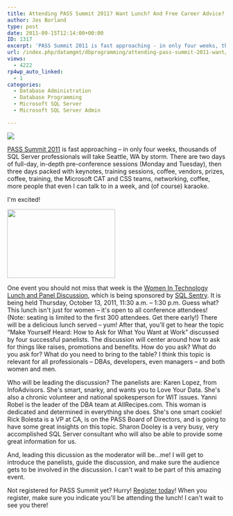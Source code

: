 ```yaml
---
title: Attending PASS Summit 2011? Want Lunch? And Free Career Advice? I Have Just The Event…
author: Jes Borland
type: post
date: 2011-09-15T12:14:00+00:00
ID: 1317
excerpt: 'PASS Summit 2011 is fast approaching - in only four weeks, thousands of SQL Server professionals will take Seattle, WA by storm. Join me at the WIT Lunch at Summit!'
url: /index.php/datamgmt/dbprogramming/attending-pass-summit-2011-want/
views:
  - 4222
rp4wp_auto_linked:
  - 1
categories:
  - Database Administration
  - Database Programming
  - Microsoft SQL Server
  - Microsoft SQL Server Admin

---
```

[![][1]][2]

[PASS Summit 2011][2] is fast approaching &#8211; in only four weeks, thousands of SQL Server professionals will take Seattle, WA by storm. There are two days of full-day, in-depth pre-conference sessions (Monday and Tuesday), then three days packed with keynotes, training sessions, coffee, vendors, prizes, coffee, training, the Microsoft CAT and CSS teams, networking, coffee, more people that even I can talk to in a week, and (of course) karaoke. 

I'm excited! 

<div class="image_block">
  <a href="http://wit.sqlpass.org/"><img alt="" src="/wp-content/uploads/users/grrlgeek/WIT_Logo_Red_Final_web.jpg?mtime=1316095947" width="249" height="159" /></a>
</div>

One event you should not miss that week is the [Women In Technology Lunch and Panel Discussion][3], which is being sponsored by [SQL Sentry][4]. It is being held Thursday, October 13, 2011, 11:30 a.m. &#8211; 1:30 p.m. Guess what? This lunch isn't just for women &#8211; it's open to all conference attendees! (Note: seating is limited to the first 300 attendees. Get there early!) There will be a delicious lunch served &#8211; yum! After that, you'll get to hear the topic “Make Yourself Heard: How to Ask for What You Want at Work” discussed by four successful panelists. The discussion will center around how to ask for things like raises, promotions and benefits. How do you ask? What do you ask for? What do you need to bring to the table? I think this topic is relevant for all professionals &#8211; DBAs, developers, even managers &#8211; and both women and men. 

Who will be leading the discussion? The panelists are: Karen Lopez, from InfoAdvisors. She's smart, snarky, and wants you to Love Your Data. She's also a chronic volunteer and national spokesperson for WIT issues. Yanni Robel is the leader of the DBA team at AllRecipes.com. This woman is dedicated and determined in everything she does. She's one smart cookie! Rick Bolesta is a VP at CA, is on the PASS Board of Directors, and is going to have some great insights on this topic. Sharon Dooley is a very busy, very accomplished SQL Server consultant who will also be able to provide some great information for us. 

And, leading this dicussion as the moderator will be…me! I will get to introduce the panelists, guide the discussion, and make sure the audience gets to be involved in the discussion. I can't wait to be part of this amazing event. 

Not registered for PASS Summit yet? Hurry! [Register today][5]! When you register, make sure you indicate you'll be attending the lunch! I can't wait to see you there!

 [1]: http://www.sqlpass.org/Portals/102/Banners/PASS_2011_728x90.jpg ""
 [2]: http://www.sqlpass.org/summit/2011/
 [3]: http://www.sqlpass.org/summit/2011/Connect/SpecialEvents.aspx#WITLuncheon
 [4]: http://www.sqlsentry.com/
 [5]: http://www.sqlpass.org/summit/2011/Registration.aspx